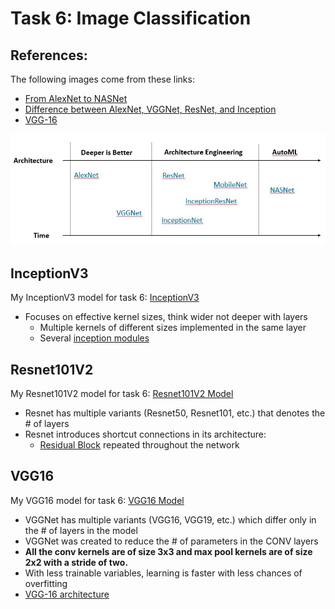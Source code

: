 # Task 6: Image Classification 
## References: 
The following images come from these links:
- [From AlexNet to NASNet](https://towardsdatascience.com/from-alexnet-to-nasnet-a-brief-history-and-introduction-of-convolutional-neural-networks-cf63bf3320e1)
- [Difference between AlexNet, VGGNet, ResNet, and Inception](https://towardsdatascience.com/the-w3h-of-alexnet-vggnet-resnet-and-inception-7baaaecccc96)
- [VGG-16](https://www.geeksforgeeks.org/vgg-16-cnn-model/)

![arch](arch.png) 

## InceptionV3
My InceptionV3 model for task 6: [InceptionV3](inceptionv3_model.ipynb)
- Focuses on effective kernel sizes, think wider not deeper with layers
  - Multiple kernels of different sizes implemented in the same layer
  - Several [inception modules](https://miro.medium.com/v2/resize:fit:1400/format:webp/1*4ZYNeTDs3ss_fq_MKSq7zQ.png) 

## Resnet101V2
My Resnet101V2 model for task 6: [Resnet101V2 Model](resnet101_model.ipynb)
- Resnet has multiple variants (Resnet50, Resnet101, etc.) that denotes the # of layers
- Resnet introduces shortcut connections in its architecture:
  - [Residual Block](https://miro.medium.com/v2/resize:fit:1140/format:webp/1*6WlIo8W1_Qc01hjWdZy-1Q.png) repeated 
    throughout the network

## VGG16
My VGG16 model for task 6: [VGG16 Model](vgg16_model.ipynb)
- VGGNet has multiple variants (VGG16, VGG19, etc.) which differ only in the # of layers in the model
- VGGNet was created to reduce the # of parameters in the CONV layers
- **All the conv kernels are of size 3x3 and max pool kernels are of size 2x2 with a stride of two.**
- With less trainable variables, learning is faster with less chances of overfitting
- [VGG-16 architecture](https://media.geeksforgeeks.org/wp-content/uploads/20200219152207/new41.jpg)